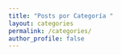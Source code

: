 ```yaml
---
title: "Posts por Categoría "
layout: categories
permalink: /categories/
author_profile: false
---
```

